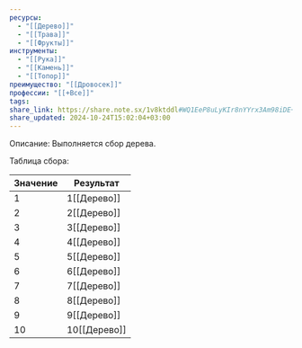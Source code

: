 ```yaml
---
ресурсы:
  - "[[Дерево]]"
  - "[[Трава]]"
  - "[[Фрукты]]"
инструменты:
  - "[[Рука]]"
  - "[[Камень]]"
  - "[[Топор]]"
преимущество: "[[Дровосек]]"
профессии: "[[+Все]]"
tags: 
share_link: https://share.note.sx/1v8ktddl#WQ1EeP8uLyKIr8nYYrx3Am98iDE+YkGtuBBakWUZaSE
share_updated: 2024-10-24T15:02:04+03:00
---
```

Описание: Выполняется сбор дерева.

Таблица сбора:

| Значение | Результат    |
| -------- | ------------ |
| 1        | 1[[Дерево]]  |
| 2        | 2[[Дерево]]  |
| 3        | 3[[Дерево]]  |
| 4        | 4[[Дерево]]  |
| 5        | 5[[Дерево]]  |
| 6        | 6[[Дерево]]  |
| 7        | 7[[Дерево]]  |
| 8        | 8[[Дерево]]  |
| 9        | 9[[Дерево]]  |
| 10       | 10[[Дерево]] |
